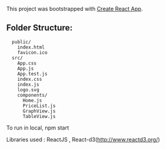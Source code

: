 This project was bootstrapped with [Create React App](https://github.com/facebookincubator/create-react-app).

## Folder Structure:

```
  public/
    index.html
    favicon.ico
  src/
    App.css
    App.js
    App.test.js
    index.css
    index.js
    logo.svg
    components/
      Home.js
      PriceList.js
      GraphView.js
      TableView.js
```

To run in local, 
    npm start

Libraries used : 
  ReactJS , React-d3(http://www.reactd3.org/)




